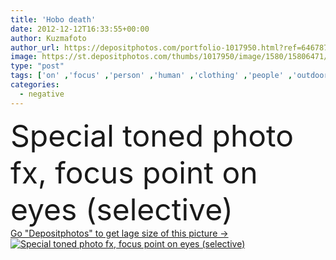 ```yaml
---
title: 'Hobo death'
date: 2012-12-12T16:33:55+00:00
author: Kuzmafoto
author_url: https://depositphotos.com/portfolio-1017950.html?ref=64678756
image: https://st.depositphotos.com/thumbs/1017950/image/1580/15806471/api_thumb_450.jpg?forcejpeg=true
type: "post"
tags: ['on' ,'focus' ,'person' ,'human' ,'clothing' ,'people' ,'outdoors' ,'caucasian' ,'male' ,'man' ,'photo' ,'eyes' ,'concept' ,'urban' ,'beard' ,'sleep' ,'lifestyle' ,'down' ,'special' ,'dirty' ,'toned' ,'problem' ,'death' ,'negative' ,'point' ,'outside' ,'depression' ,'denim' ,'social' ,'hood' ,'poverty' ,'dramatic' ,'homeless' ,'poorness' ,'hobo' ,'degrade' ,'fx' ,'scourge' ,'vagabond' ]
categories: 
  - negative
---
```

<div aling="center">
            <font size="60"> Special toned photo fx, focus point on eyes (selective)</font>   
</div>
<div>
    <a href='https://st.depositphotos.com/thumbs/1017950/image/1580/15806471/api_thumb_450.jpg?forcejpeg=true?ref=64678756' target=_blank > Go "Depositphotos" to get lage size of this picture ->
        <img href='https://st.depositphotos.com/thumbs/1017950/image/1580/15806471/api_thumb_450.jpg?forcejpeg=true?ref=64678756' src='https://st.depositphotos.com/1017950/1580/i/950/depositphotos_15806471-stock-photo-hobo-death.jpg?forcejpeg=true' alt='Special toned photo fx, focus point on eyes (selective)' >
    </a>
</div>
